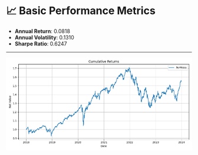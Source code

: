 # 📈 Basic Performance Metrics

- **Annual Return**: 0.0818
- **Annual Volatility**: 0.1310
- **Sharpe Ratio**: 0.6247

---

![Cumulative Returns](./cumulative_returns.png)
